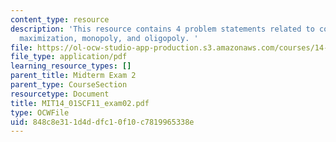 ```yaml
---
content_type: resource
description: 'This resource contains 4 problem statements related to costs, profit
  maximization, monopoly, and oligopoly. '
file: https://ol-ocw-studio-app-production.s3.amazonaws.com/courses/14-01sc-principles-of-microeconomics-fall-2011/848c8e311d4ddfc10f10c7819965338e_MIT14_01SCF11_exam02.pdf
file_type: application/pdf
learning_resource_types: []
parent_title: Midterm Exam 2
parent_type: CourseSection
resourcetype: Document
title: MIT14_01SCF11_exam02.pdf
type: OCWFile
uid: 848c8e31-1d4d-dfc1-0f10-c7819965338e
---
```

